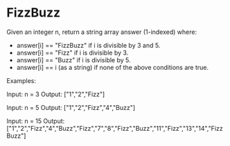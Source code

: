 <h1>FizzBuzz</h1>
<p>
Given an integer n, return a string array answer (1-indexed) where:

  <ul>
    <li>answer[i] == "FizzBuzz" if i is divisible by 3 and 5.</li>
    <li>answer[i] == "Fizz" if i is divisible by 3.</li>
    <li>answer[i] == "Buzz" if i is divisible by 5.</li>
    <li>answer[i] == i (as a string) if none of the above conditions are true.</li>
</ul>
</p>
<p>
Examples:

Input: n = 3
Output: ["1","2","Fizz"]

Input: n = 5
Output: ["1","2","Fizz","4","Buzz"]

Input: n = 15
Output: ["1","2","Fizz","4","Buzz","Fizz","7","8","Fizz","Buzz","11","Fizz","13","14","FizzBuzz"]
</p>

